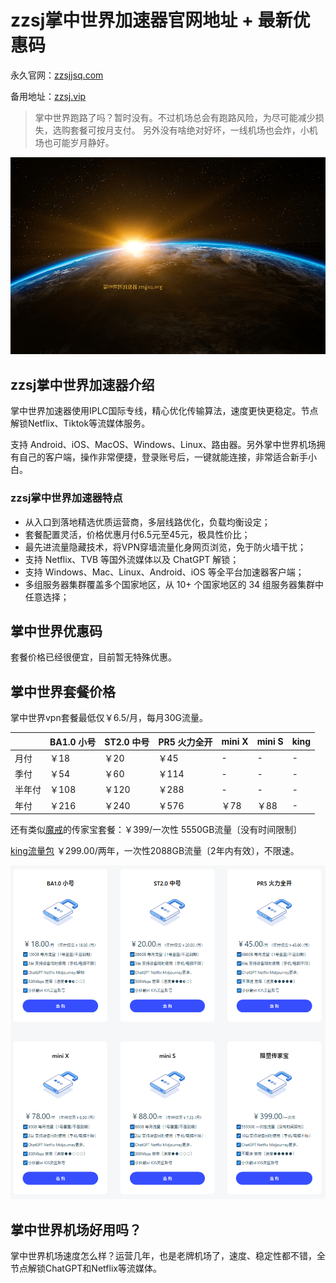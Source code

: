 # zzsj掌中世界加速器官网地址 + 最新优惠码

永久官网：[zzsjjsq.com](https://www.zzsj3.com/user/register?code=AeZOm0ac)

备用地址：[zzsj.vip](https://www.zzsj4.com/user/register?code=AeZOm0ac)

> 掌中世界跑路了吗？暂时没有。不过机场总会有跑路风险，为尽可能减少损失，选购套餐可按月支付。
> 另外没有啥绝对好坏，一线机场也会炸，小机场也可能岁月静好。

[![掌中世界官网](zzsjjsq_20250219_103007.png)](https://xuv.cc/out/zzsj)

## zzsj掌中世界加速器介绍

掌中世界加速器使用IPLC国际专线，精心优化传输算法，速度更快更稳定。节点解锁Netflix、Tiktok等流媒体服务。

支持 Android、iOS、MacOS、Windows、Linux、路由器。另外掌中世界机场拥有自己的客户端，操作非常便捷，登录账号后，一键就能连接，非常适合新手小白。

### zzsj掌中世界加速器特点

<ul>
    <li>从入口到落地精选优质运营商，多层线路优化，负载均衡设定；</li>
    <li>套餐配置灵活，价格优惠月付6.5元至45元，极具性价比；</li>
    <li>最先进流量隐藏技术，将VPN穿墙流量化身网页浏览，免于防火墙干扰；</li>
    <li>支持 Netflix、TVB 等国外流媒体以及 ChatGPT 解锁；</li>
    <li>支持 Windows、Mac、Linux、Android、iOS 等全平台加速器客户端；</li>
    <li>多组服务器集群覆盖多个国家地区，从 10+ 个国家地区的 34 组服务器集群中任意选择；</li>
</ul>

## 掌中世界优惠码

套餐价格已经很便宜，目前暂无特殊优惠。

## 掌中世界套餐价格

掌中世界vpn套餐最低仅￥6.5/月，每月30G流量。

||BA1.0 小号|ST2.0 中号|PR5 火力全开|mini X|mini S|king|
|----|----|----|----|----|----|----|
|月付|￥18|￥20|￥45|-|-|-|
|季付|￥54|￥60|￥114|-|-|-|
|半年付|￥108|￥120|￥288|-|-|-|
|年付|￥216|￥240|￥576|￥78|￥88|-|

还有类似[魔戒](https://mojie.page)的传家宝套餐：￥399/一次性 5550GB流量〔没有时间限制〕

[king流量包](https://xuv.cc/out/zzsj) ￥299.00/两年，一次性2088GB流量〔2年内有效〕，不限速。

[![掌中世界机场套餐价格](zzsjjsq_20250219_095728.png)](https://xuv.cc/out/zzsj)

## 掌中世界机场好用吗？

掌中世界机场速度怎么样？运营几年，也是老牌机场了，速度、稳定性都不错，全节点解锁ChatGPT和Netflix等流媒体。
